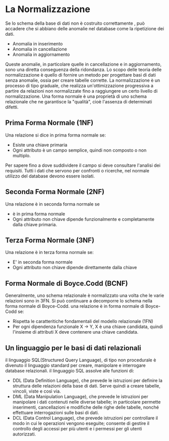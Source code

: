 # La Normalizzazione

Se lo schema della base di dati non è costruito correttamente , può accadere che si abbiano delle anomalie nel database come la ripetizione dei dati.
- Anomalia in inserimento
- Anomalia in cancellazione
- Anomalia in aggiornamento

Queste anomalie, in particolare quelle in cancellazione e in aggiornamento, sono una diretta conseguenza della ridondanza.
Lo scopo delle teoria delle normalizzazione è quello di fornire un metodo per progettare basi di dati senza anomalie, ossia per creare tabelle corrette.
La normalizzazione è un processo di tipo graduale, che realizza un'ottimizzazione progressiva a partire da relazioni non normalizzate fino a raggiungere un certo livello di normalizzazione.
Una forma normale è una proprietà di uno schema relazionale che ne garantisce la "qualità", cioè l'assenza di determinati difetti.

## Prima Forma Normale (1NF)
Una relazione si dice in prima forma normale se:
- Esiste una chiave primaria
- Ogni attributo è un campo semplice, quindi non composto o non multiplo.

Per sapere fino a dove suddividere il campo si deve consultare l'analisi dei requisiti.
Tutti i dati che servono per confronti o ricerche, nel normale utilizzo del database devono essere isolati.

## Seconda Forma Normale (2NF)
Una relazione è in seconda forma normale se
- è in prima forma normale
- Ogni attributo non chiave dipende funzionalmente e completamente dalla chiave primaria.
## Terza Forma Normale (3NF)
Una relazione è in terza forma normale se:
- E' in seconda forma normale 
- Ogni attributo non chiave dipende direttamente dalla chiave

## Forma Normale di Boyce.Codd (BCNF)
Generalmente, uno schema relazionale è normalizzato una volta che le varie relazioni sono in 3FN.
Si può continuare a decomporre lo schema nella forma normale di Boyce-Codd.
una relazione è in forma normale di Boyce-Codd se:
- Rispetta le caratteritiche fondamentali del modello relazionale (1FN)
- Per ogni dipendenza funzionale X -> Y, X è una chiave candidata, quindi l'insieme di attributi X deve contenere una chiave candidata.

## Un linguaggio per le basi di dati relazionali
il linguaggio SQL(Structured Query Language), di tipo non procedurale è divenuto il linguaggio standard per creare, manipolare e interrogare database relazionali.
il linguaggio SQL assolve alle funzioni di:
- DDL (Data Definition Language), che prevede le istruzioni per definire la struttura delle relazioni della base di dati. Serve quindi a creare tabelle, vincoli, viste e così via.
- DML (Data Manipulation Language), che prevede le istruzioni per manipolare i dati contenuti nelle diverse tabelle; in particolare permette inserimenti, cancellazioni e modifiche delle righe delle tabelle, nonché effettuare interrogazioni sulle basi di dati.
- DCL (Data Control Language), che prevede istruzioni per controllare il modo in cui le operazioni vengono eseguite; consente di gestire il controllo degli accessi per più utenti e i permessi per gli utenti autorizzati.
<!--stackedit_data:
eyJoaXN0b3J5IjpbLTkwMzg3NDkwNF19
-->